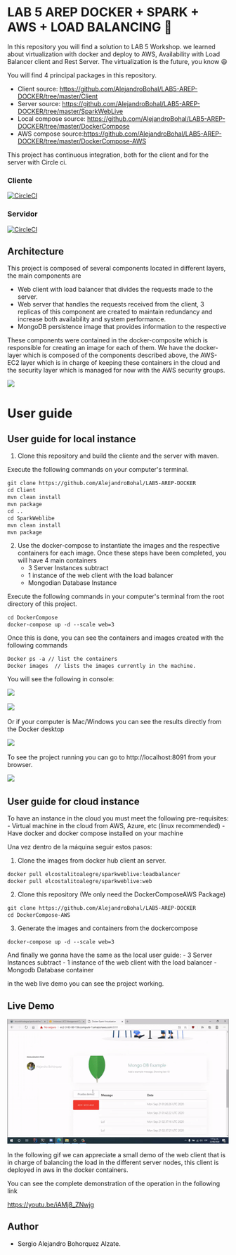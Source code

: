 # LAB 5 AREP DOCKER + SPARK + AWS + LOAD BALANCING :rocket:

In this repository you will find a solution to LAB 5 Workshop. we learned about virtualization with docker and deploy to AWS, Availability with Load Balancer client and Rest Server. The virtualization is the future, you know :laughing:

You will find 4 principal packages in this repository.

- Client source: https://github.com/AlejandroBohal/LAB5-AREP-DOCKER/tree/master/Client
- Server source: https://github.com/AlejandroBohal/LAB5-AREP-DOCKER/tree/master/SparkWebLive
- Local compose source: https://github.com/AlejandroBohal/LAB5-AREP-DOCKER/tree/master/DockerCompose
- AWS compose source:https://github.com/AlejandroBohal/LAB5-AREP-DOCKER/tree/master/DockerCompose-AWS


This project has continuous integration, both for the client and for the server with Circle ci.
### Cliente
[![CircleCI](https://circleci.com/gh/AlejandroBohal/LoadBalancerClient.svg?style=svg)](https://circleci.com/gh/AlejandroBohal/LoadBalancerClient)
### Servidor
[![CircleCI](https://circleci.com/gh/AlejandroBohal/ServerRestSpark.svg?style=svg)](https://circleci.com/gh/AlejandroBohal/ServerRestSpark)


## Architecture 

This project is composed of several components located in different layers, the main components are 

  - Web client with load balancer that divides the requests made to the server.
  - Web server that handles the requests received from the client, 3 replicas of this component are created to maintain redundancy and increase both availability and system performance.
  - MongoDB persistence image that provides information to the respective
 
These components were contained in the docker-composite which is responsible for creating an image for each of them. We have the docker-layer which is composed of the components described above, the AWS-EC2 layer which is in charge of keeping these containers in the cloud and the security layer which is managed for now with the AWS security groups.

![](https://media.discordapp.net/attachments/352624122301513730/757797953024032918/descargar.png?width=989&height=475)

# User guide

## User guide for local instance

1. Clone this repository and build the cliente and the server with maven.

Execute the following commands on your computer's terminal.

```
git clone https://github.com/AlejandroBohal/LAB5-AREP-DOCKER
cd Client
mvn clean install
mvn package
cd ..
cd SparkWeblibe
mvn clean install
mvn package
```
2. Use the docker-compose to instantiate the images and the respective containers for each image. Once these steps have been completed, you will have 4 main containers
    - 3 Server Instances subtract
    - 1 instance of the web client with the load balancer
    - Mongodian Database Instance

Execute the following commands in your computer's terminal from the root directory of this project.
```
cd DockerCompose
docker-compose up -d --scale web=3
```
Once this is done, you can see the containers and images created with the following commands
```
Docker ps -a // list the containers
Docker images  // lists the images currently in the machine. 
```
You will see the following in console:

![](https://media.discordapp.net/attachments/352624122301513730/758055072054903015/unknown.png?width=717&height=155)

![](https://media.discordapp.net/attachments/352624122301513730/758054887971094618/unknown.png?width=717&height=91)

Or if your computer is Mac/Windows you can see the results directly from the Docker desktop

![](https://media.discordapp.net/attachments/352624122301513730/758055642501087313/unknown.png?width=717&height=278)

To see the project running you can go to 
http://localhost:8091 from your browser.

![](https://media.discordapp.net/attachments/352624122301513730/758056242882150532/unknown.png?width=717&height=292)


## User guide for cloud instance

To have an instance in the cloud you must meet the following pre-requisites:
    - Virtual machine in the cloud from AWS, Azure, etc (linux recommended)
    - Have docker and docker compose installed on your machine
    
Una vez dentro de la máquina seguir estos pasos:

1. Clone the images from docker hub client an server.

```
docker pull elcostalitoalegre/sparkweblive:loadbalancer
docker pull elcostalitoalegre/sparkweblive:web
```

2. Clone this repository (We only need the DockerComposeAWS Package)

```
git clone https://github.com/AlejandroBohal/LAB5-AREP-DOCKER
cd DockerCompose-AWS
```

3. Generate the images and containers from the dockercompose

```
docker-compose up -d --scale web=3
```

And finally we gonna have the same as the local user guide:
    - 3 Server Instances subtract
    - 1 instance of the web client with the load balancer
    - Mongodb Database container
    
in the web live demo you can see the project working.

## Live Demo

![](img/gif.gif)

In the following gif we can appreciate a small demo of the web client that is in charge of balancing the load in the different server nodes, this client is deployed in aws in the docker containers.

You can see the complete demonstration of the operation in the following link

https://youtu.be/iAMj8_ZNwjg


## Author 

- Sergio Alejandro Bohorquez Alzate.
